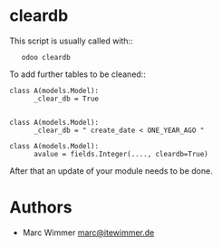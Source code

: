 # cleardb

This script is usually called with::

```
   odoo cleardb
```


To add further tables to be cleaned::

```
class A(models.Model):
      _clear_db = True


class A(models.Model):
      _clear_db = " create_date < ONE_YEAR_AGO "

class A(models.Model):
      avalue = fields.Integer(...., cleardb=True)
```

After that an update of your module needs to be done.


# Authors

* Marc Wimmer <marc@itewimmer.de>

